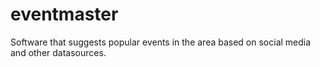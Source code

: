 # eventmaster
Software that suggests popular events in the area based on social media and other datasources.
